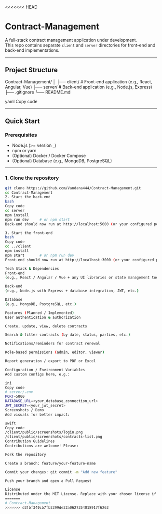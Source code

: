 <<<<<<< HEAD
# Contract-Management

A full-stack contract management application under development.  
This repo contains separate `client` and `server` directories for front-end and back-end implementations.

---

##  Project Structure

Contract-Management/
│
├── client/ # Front-end application (e.g., React, Angular, Vue)
├── server/ # Back-end application (e.g., Node.js, Express)
├── .gitignore
└── README.md

yaml
Copy code

---

##  Quick Start

### Prerequisites

- Node.js (>= version _)
- npm or yarn
- (Optional) Docker / Docker Compose
- (Optional) Database (e.g., MongoDB, PostgreSQL)

---

### 1. Clone the repository

```bash
git clone https://github.com/Vandana444/Contract-Management.git
cd Contract-Management
2. Start the back-end
bash
Copy code
cd server
npm install
npm run dev     # or npm start
Back-end should now run at http://localhost:5000 (or your configured port).

3. Start the front-end
bash
Copy code
cd ../client
npm install
npm start       # or npm run dev
Front-end should now run at http://localhost:3000 (or your configured port).

Tech Stack & Dependencies
Front-end
(e.g., React / Angular / Vue + any UI libraries or state management tools)

Back-end
(e.g., Node.js with Express + database integration, JWT, etc.)

Database
(e.g., MongoDB, PostgreSQL, etc.)

Features (Planned / Implemented)
User authentication & authorization

Create, update, view, delete contracts

Search & filter contracts (by date, status, parties, etc.)

Notifications/reminders for contract renewal

Role-based permissions (admin, editor, viewer)

Report generation / export to PDF or Excel

Configuration / Environment Variables
Add custom configs here, e.g.:

ini
Copy code
# server/.env
PORT=5000
DATABASE_URL=<your_database_connection_url>
JWT_SECRET=<your_jwt_secret>
Screenshots / Demo
Add visuals for better impact:

swift
Copy code
/client/public/screenshots/login.png
/client/public/screenshots/contracts-list.png
Contribution Guidelines
Contributions are welcome! Please:

Fork the repository

Create a branch: feature/your-feature-name

Commit your changes: git commit -m "Add new feature"

Push your branch and open a Pull Request

License
Distributed under the MIT License. Replace with your chosen license if needed.
=======
# Contract-Management
>>>>>>> d3fbf340cb7fb3399de32a0627354018917f6263

